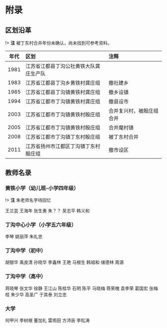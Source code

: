 # 附录

## 区划沿革

!> **注** 被丁东村合并年份未确认，尚未找到可参考资料。

| 年代 | 区划 | 注释 |
|:------------:|:-----------|:-----------|
|1981|江苏省江都县丁沟公社黄铁大队龚庄生产队||
|1983|江苏省江都县丁沟乡黄铁村龚庄组|撤社建乡|
|1985|江苏省江都县丁沟镇黄铁村龚庄组|撤乡设镇|
|1994|江苏省江都市丁沟镇黄铁村龚庄组|撤县设市|
|2003|江苏省江都市丁沟镇黄铁村殷庄组|合并复兴村，被殷庄组合并|
|2005|江苏省江都市丁沟镇黄铁村殷庄组|合并麾村镇|
|2008|江苏省江都市丁沟镇丁东村殷庄组|被丁东村合并|
|2011|江苏省扬州市江都区丁沟镇丁东村殷庄组|撤市设区|

## 教师名录

### 黄铁小学（幼儿班-小学四年级）

!> **注** 朱老师名字待回忆

王兰芸 王海年 张生勇 朱？？ 吴志平 韩义和

### 丁沟中心小学（小学五六年级）
李琴 姚丽萍 朱礼忠  

### 丁沟中学（初中）

胡银华 禹良清 孙晓华 李鑫林 王艳 马根生 韩祖和 储德林 周源

### 丁沟中学（高中）

蒋晓琴 张文华 徐静 王江山 陈桂华 石明 陈平 马晓梅 蒋荣槐 袁李荣 葛国宏 张梅桂 朱少华 高圣广 于其泰 刘立忠

### 大学

何甲兴 李树根 董加礼 雷雨田 方沛辰 李松涛

